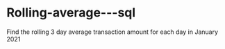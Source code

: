 # Rolling-average---sql
Find the rolling 3 day average transaction amount for each day in January 2021
